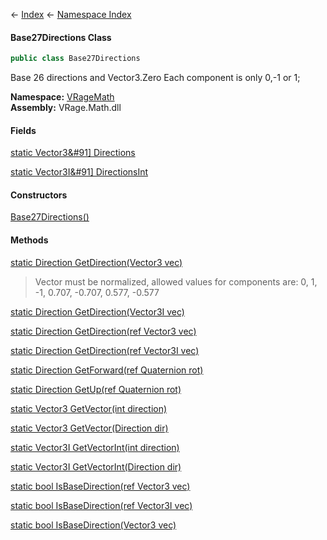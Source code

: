 ← [Index](Api-Index) ← [Namespace Index](Namespace-Index)

#### Base27Directions Class

```csharp
public class Base27Directions
```

Base 26 directions and Vector3.Zero Each component is only 0,-1 or 1;

**Namespace:** [VRageMath](VRageMath)  
**Assembly:** VRage.Math.dll

#### Fields

[static Vector3&#91&#93; Directions](VRageMath.Base27Directions.Directions)

> 

[static Vector3I&#91&#93; DirectionsInt](VRageMath.Base27Directions.DirectionsInt)

> 

#### Constructors

[Base27Directions()](VRageMath.Base27Directions..ctor)

> 

#### Methods

[static Direction GetDirection(Vector3 vec)](VRageMath.Base27Directions.GetDirection)

> Vector must be normalized, allowed values for components are: 0, 1, -1, 0.707, -0.707, 0.577, -0.577

[static Direction GetDirection(Vector3I vec)](VRageMath.Base27Directions.GetDirection)

> 

[static Direction GetDirection(ref Vector3 vec)](VRageMath.Base27Directions.GetDirection)

> 

[static Direction GetDirection(ref Vector3I vec)](VRageMath.Base27Directions.GetDirection)

> 

[static Direction GetForward(ref Quaternion rot)](VRageMath.Base27Directions.GetForward)

> 

[static Direction GetUp(ref Quaternion rot)](VRageMath.Base27Directions.GetUp)

> 

[static Vector3 GetVector(int direction)](VRageMath.Base27Directions.GetVector)

> 

[static Vector3 GetVector(Direction dir)](VRageMath.Base27Directions.GetVector)

> 

[static Vector3I GetVectorInt(int direction)](VRageMath.Base27Directions.GetVectorInt)

> 

[static Vector3I GetVectorInt(Direction dir)](VRageMath.Base27Directions.GetVectorInt)

> 

[static bool IsBaseDirection(ref Vector3 vec)](VRageMath.Base27Directions.IsBaseDirection)

> 

[static bool IsBaseDirection(ref Vector3I vec)](VRageMath.Base27Directions.IsBaseDirection)

> 

[static bool IsBaseDirection(Vector3 vec)](VRageMath.Base27Directions.IsBaseDirection)

> 


